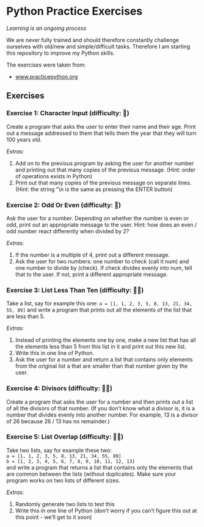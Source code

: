 # Python Practice Exercises

*Learning is an ongoing process*

We are never fully trained and should therefore constantly challenge 
ourselves with old/new and simple/difficult tasks. Therefore I am 
starting this repository to improve my Python skills. 

The exercises were taken from:
* www.practicepython.org

## Exercises

### Exercise 1: **Character Input** (difficulty: :peach:)

Create a program that asks the user to enter their name and their age. 
Print out a message addressed to them that tells them the year that they 
will turn 100 years old.

*Extras:*

1. Add on to the previous program by asking the user for another number 
and printing out that many copies of the previous message. 
(Hint: order of operations exists in Python)
2. Print out that many copies of the previous message on separate lines. 
(Hint: the string "\n is the same as pressing the ENTER button)

### Exercise 2: **Odd Or Even** (difficulty: :peach:)

Ask the user for a number. Depending on whether the number is even or odd, 
print out an appropriate message to the user. Hint: how does an even / odd 
number react differently when divided by 2?

*Extras:*

1. If the number is a multiple of 4, print out a different message.
2. Ask the user for two numbers: one number to check (call it num) and 
one number to divide by (check). If check divides evenly into num, tell 
that to the user. If not, print a different appropriate message.

### Exercise 3: **List Less Than Ten** (difficulty: :peach::peach:)

Take a list, say for example this one:
`a = [1, 1, 2, 3, 5, 8, 13, 21, 34, 55, 89]`
and write a program that prints out all the elements of the list that 
are less than 5.

*Extras:*

1. Instead of printing the elements one by one, make a new list that 
has all the elements less than 5 from this list in it and print out 
this new list.
2. Write this in one line of Python.
3. Ask the user for a number and return a list that contains only 
elements from the original list a that are smaller than that number 
given by the user.

### Exercise 4: **Divisors** (difficulty: :peach::peach:)

Create a program that asks the user for a number and then prints out 
a list of all the divisors of that number. (If you don’t know what a 
divisor is, it is a number that divides evenly into another number. 
For example, 13 is a divisor of 26 because 26 / 13 has no remainder.)

### Exercise 5: **List Overlap** (difficulty: :peach::peach:)

Take two lists, say for example these two:   
`a = [1, 1, 2, 3, 5, 8, 13, 21, 34, 55, 89]`   
`b = [1, 2, 3, 4, 5, 6, 7, 8, 9, 10, 11, 12, 13]`      
and write a program that returns a list that contains only the elements 
that are common between the lists (without duplicates). Make sure your 
program works on two lists of different sizes.

*Extras:*

1. Randomly generate two lists to test this
2. Write this in one line of Python (don’t worry if you can’t figure 
this out at this point - we’ll get to it soon)

